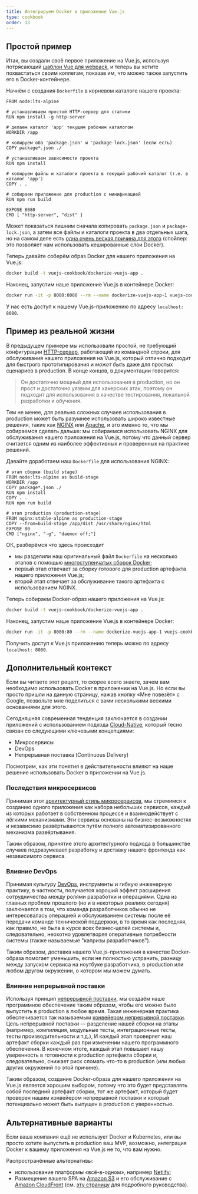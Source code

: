 ```yaml
---
title: Интегрируем Docker в приложение Vue.js
type: cookbook
order: 13
---
```


## Простой пример

Итак, вы создали своё первое приложение на Vue.js, используя потрясающий [шаблон Vue для webpack](https://github.com/vuejs-templates/webpack), и теперь вы хотите похвастаться своим коллегам, показав им, что можно также запустить его в Docker-контейнере.

Начнём с создания `Dockerfile` в корневом каталоге нашего проекта:

```docker
FROM node:lts-alpine

# устанавливаем простой HTTP-сервер для статики
RUN npm install -g http-server

# делаем каталог 'app' текущим рабочим каталогом
WORKDIR /app

# копируем оба 'package.json' и 'package-lock.json' (если есть)
COPY package*.json ./

# устанавливаем зависимости проекта
RUN npm install

# копируем файлы и каталоги проекта в текущий рабочий каталог (т.е. в каталог 'app')
COPY . .

# собираем приложение для production с минификацией
RUN npm run build

EXPOSE 8080
CMD [ "http-server", "dist" ]
```

Может показаться лишним сначала копировать `package.json` и `package-lock.json`, а затем все файлы и каталоги проекта в два отдельных шага, но на самом деле есть [одна очень веская причина для этого](http://bitjudo.com/blog/2014/03/13/building-efficient-dockerfiles-node-dot-js/) (спойлер: это позволяет нам использовать кешированные слои Docker).

Теперь давайте соберём образ Docker для нашего приложения на Vue.js:

```bash
docker build -t vuejs-cookbook/dockerize-vuejs-app .
```

Наконец, запустим наше приложение Vue.js в контейнере Docker:

```bash
docker run -it -p 8080:8080 --rm --name dockerize-vuejs-app-1 vuejs-cookbook/dockerize-vuejs-app
```

У нас есть доступ к нашему Vue.js-приложению по адресу `localhost: 8080`.

## Пример из реальной жизни

В предыдущем примере мы использовали простой, не требующий конфигурации [HTTP-сервер](https://github.com/indexzero/http-server), работающий из командной строки, для обслуживания нашего приложения на Vue.js, который отлично подходит для быстрого прототипирования и _может быть_ даже для простых сценариев в production. В конце концов, в документации говорится:

> Он достаточно мощный для использования в production, но он прост и достаточно уязвим для хакерских атак, поэтому он подходит для использования в качестве тестирования, локальной разработки и обучения.

Тем не менее, для реально сложных случаев использования в production может быть разумнее использовать широко известные решения, такие как [NGINX](https://www.nginx.com/) или [Apache](https://httpd.apache.org/), и это именно то, что мы собираемся сделать дальше: мы собираемся использовать NGINX для обслуживания нашего приложения на Vue.js, потому что данный сервер считается одним из наиболее эффективных и проверенных на практике решений.

Давайте доработаем наш `Dockerfile` для использования NGINX:

 ```docker
# этап сборки (build stage)
FROM node:lts-alpine as build-stage
WORKDIR /app
COPY package*.json ./
RUN npm install
COPY . .
RUN npm run build

# этап production (production-stage)
FROM nginx:stable-alpine as production-stage
COPY --from=build-stage /app/dist /usr/share/nginx/html
EXPOSE 80
CMD ["nginx", "-g", "daemon off;"]
```

ОК, разберёмся что здесь происходит
* мы разделили наш оригинальный файл `Dockerfile` на несколько этапов с помощью [многоступенчатых сборок Docker](https://docs.docker.com/develop/develop-images/multistage-build/);
* первый этап отвечает за сборку готового для production артефакта нашего приложения Vue.js;
* второй этап отвечает за обслуживание такого артефакта с использованием NGINX.

Теперь собираем Docker-образ нашего приложения на Vue.js:

```bash
docker build -t vuejs-cookbook/dockerize-vuejs-app .
```

Наконец, запустим наше приложение Vue.js в контейнере Docker:

```bash
docker run -it -p 8080:80 --rm --name dockerize-vuejs-app-1 vuejs-cookbook/dockerize-vuejs-app
```

Получить доступ к Vue.js приложению теперь можно по адресу `localhost: 8080`.

## Дополнительный контекст

Если вы читаете этот рецепт, то скорее всего знаете, зачем вам необходимо использовать Docker в приложении на Vue.js. Но если вы просто пришли на данную страницу, нажав кнопку «Мне повезёт» с Google, позвольте мне поделиться с вами несколькими вескими основаниями для этого.

Сегодняшняя современная тенденция заключается в создании приложений с использованием подхода [Cloud-Native](https://pivotal.io/cloud-native), который тесно связан со следующими ключевыми концепциями:
* Микросервисы
* DevOps
* Непрерывная поставка (Continuous Delivery)

Посмотрим, как эти понятия в действительности влияют на наше решение использовать Docker в приложении на Vue.js.

### Последствия микросервисов

Принимая этот [архитектурный стиль микросервисов](https://martinfowler.com/microservices/), мы стремимся к созданию одного приложения как набора небольших сервисов, каждый из которых работает в собственном процессе и взаимодействует с лёгкими механизмами. Эти сервисы основаны на бизнес-возможностях и независимо развёртываются путём полного автоматизированного механизма развёртывания.

Таким образом, принятие этого архитектурного подхода в большинстве случаев подразумевает разработку и доставку нашего фронтенда как независимого сервиса.

### Влияние DevOps

Принимая культуру [DevOps](https://martinfowler.com/bliki/DevOpsCulture.html), инструменты и гибкую инженерную практику, в частности, получается хороший эффект расширения сотрудничества между ролями разработки и операциями. Одна из главных проблем прошлого (но и в некоторых реалиях сегодня) заключается в том, что команда разработчиков обычно не интересовалась операцией и обслуживанием системы после её передачи команде технической поддержки, в то время как последняя, как правило, не была в курсе всех бизнес-целей системы и, следовательно, неохотно удовлетворяя оперативные потребности системы (также называемые "капризы разработчиков").

Таким образом, доставка нашего Vue.js-приложения в качестве Docker-образа помогает уменьшить, если не полностью устранить, разницу между запуском сервиса на ноутбуке разработчика, в production или любом другом окружении, о котором мы можем думать.

### Влияние непрерывной поставки

Используя принцип [непрерывной поставки](https://martinfowler.com/bliki/ContinuousDelivery.html), мы создаём наше программное обеспечение таким образом, чтобы его можно было выпустить в production в любое время. Такая инженерная практика обеспечивается так называемым [конвейером непрерывной поставки](https://martinfowler.com/bliki/DeploymentPipeline.html). Цель непрерывной поставки — разделение нашей сборки на этапы (например, компиляция, модульные тесты, интеграционные тесты, тесты производительности и т.д.), И каждый этап проверяет наш артефакт сборки каждый раз при изменении нашего программного обеспечения. В конечном итоге, каждый этап повышает нашу уверенность в готовности к production артефакта сборки и, следовательно, снижает риск сломать что-то в production (или любых других окружений по этой причине).

Таким образом, создание Docker-образа для нашего приложения на Vue.js является хорошим выбором, потому что это будет представлять собой последний артефакт сборки, тот же артефакт, который будет проверен нашим конвейером непрерывной поставки и который потенциально может быть выпущен в production с уверенностью.

## Альтернативные варианты

Если ваша компания ещё не использует Docker и Kubernetes, или вы просто хотите выпустить в production ваш MVP, возможно, интеграция Docker к вашему приложения на Vue.js не то, что вам нужно.

Распространённые альтернативы:
* использование платформы «всё-в-одном», например [Netlify](https://www.netlify.com/);
* Размещение вашего SPA на [Amazon S3](https://aws.amazon.com/s3/) и его обслуживание с [Amazon CloudFront](https://aws.amazon.com/cloudfront/) (см. [эту страницу](https://serverless-stack.com/chapters/deploy-the-frontend.html) для подробного руководства).
